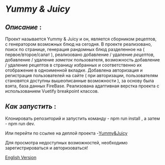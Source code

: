 # *Yummy & Juicy*

## *_Описание_* :  

Проект называется Yummy & Juicy и он, является сборником рецептов, с генератором возможных блюд на сегодня. 
В проекте реализовано, поиск по странице, генерация рандомных блюд разделенное на ( первое/второе/салат ), реализовано добавление / удаление *рецептов*, добавление / удаление *заметок* пользователя,  возможность добавление / удаление рецептов в страницу избранных и соответственно их отображение в одноименной вкладке.  Добавлена авторизация и регистрация пользователей на сайте ( при авторизации, пользователям становятся доступны вышеописанные возможности ), за основу была взята, база данных FireBase. Реализована адаптивная верстка проекта с использованием Vuetify breakpoint классов. 

## *_Как запустить_* :
Клонировать репозиторий и запустить команду - npm run install , а затем - npm run dev. 

Или перейти по ссылке на деплой проекта -[Yummy&Juicy](https://flaxidhair.github.io/Recipe-Cite/#/)
 
Для просмотра недоступных возможностей, необходимо зарегистрироваться и авторизоваться!

[English Version](https://github.com/FlaxidHair/Recipe-Cite/blob/master/README.EN.md) 
